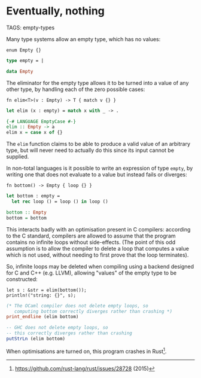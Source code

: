 # Eventually, nothing

TAGS: empty-types

Many type systems allow an empty type, which has no values:

```_rust
enum Empty {}
```
```ocaml
type empty = |
```
```haskell
data Empty
```

The eliminator for the empty type allows it to be turned into a value
of any other type, by handling each of the zero possible cases:
```_rust
fn elim<T>(v : Empty) -> T { match v {} }
```
```ocaml
let elim (x : empty) = match x with _ -> .
```
```haskell
{-# LANGUAGE EmptyCase #-}
elim :: Empty -> a
elim x = case x of {}
```

The `elim` function claims to be able to produce a valid value of an
arbitrary type, but will never need to actually do this since its
input cannot be supplied.

In non-total languages is it possible to write an expression
of type `empty`, by writing one that does not evaluate to a value but
instead fails or diverges:
```_rust
fn bottom() -> Empty { loop {} }
```
```ocaml
let bottom : empty =
  let rec loop () = loop () in loop ()
```
```haskell
bottom :: Empty
bottom = bottom
```

This interacts badly with an optimisation present in C compilers:
according to the C standard, compilers are allowed to assume that the
program contains no infinite loops without side-effects. (The point of
this odd assumption is to allow the compiler to delete a loop that
computes a value which is not used, without needing to first prove
that the loop terminates).

So, infinite loops may be deleted when compiling using a backend
designed for C and C++ (e.g. LLVM), allowing "values" of the empty
type to be constructed:
```_rust
let s : &str = elim(bottom());
println!("string: {}", s);
```
```ocaml
(* The OCaml compiler does not delete empty loops, so
   computing bottom correctly diverges rather than crashing *)
print_endline (elim bottom)
```
```haskell
-- GHC does not delete empty loops, so
-- this correctly diverges rather than crashing
putStrLn (elim bottom)
```
When optimisations are turned on, this program crashes in Rust[^rustbug].

[^rustbug]: <https://github.com/rust-lang/rust/issues/28728> (2015)

<!-- FIXME: Make this segfault using Result<string, Empty> ?
  Cite C standard section?
  
-->